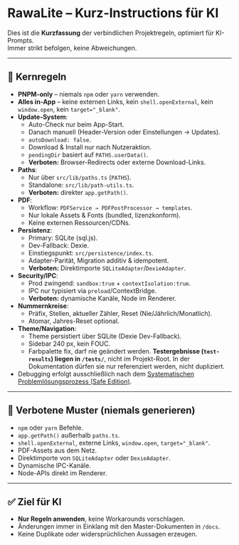 # RawaLite – Kurz-Instructions für KI

Dies ist die **Kurzfassung** der verbindlichen Projektregeln, optimiert für KI-Prompts.  
Immer strikt befolgen, keine Abweichungen.

---

## 🔑 Kernregeln

- **PNPM-only** – niemals `npm` oder `yarn` verwenden.  
- **Alles in-App** – keine externen Links, kein `shell.openExternal`, kein `window.open`, kein `target="_blank"`.  
- **Update-System**:  
  - Auto-Check nur beim App-Start.  
  - Danach manuell (Header-Version oder Einstellungen → Updates).  
  - `autoDownload: false`.  
  - Download & Install nur nach Nutzeraktion.  
  - `pendingDir` basiert auf `PATHS.userData()`.  
  - **Verboten:** Browser-Redirects oder externe Download-Links.  
- **Paths**:  
  - Nur über `src/lib/paths.ts` (`PATHS`).  
  - Standalone: `src/lib/path-utils.ts`.  
  - **Verboten:** direkter `app.getPath()`.  
- **PDF**:  
  - Workflow: `PDFService → PDFPostProcessor → templates`.  
  - Nur lokale Assets & Fonts (bundled, lizenzkonform).  
  - Keine externen Ressourcen/CDNs.  
- **Persistenz**:  
  - Primary: SQLite (sql.js).  
  - Dev-Fallback: Dexie.  
  - Einstiegspunkt: `src/persistence/index.ts`.  
  - Adapter-Parität, Migration additiv & idempotent.  
  - **Verboten:** Direktimporte `SQLiteAdapter`/`DexieAdapter`.  
- **Security/IPC**:  
  - Prod zwingend: `sandbox:true` + `contextIsolation:true`.  
  - IPC nur typisiert via `preload`/ContextBridge.  
  - **Verboten:** dynamische Kanäle, Node im Renderer.  
- **Nummernkreise**:  
  - Präfix, Stellen, aktueller Zähler, Reset (Nie/Jährlich/Monatlich).  
  - Atomar, Jahres-Reset optional.  
- **Theme/Navigation**:  
  - Theme persistiert über SQLite (Dexie Dev-Fallback).  
  - Sidebar 240 px, kein FOUC.  
  - Farbpalette fix, darf nie geändert werden.
 **Testergebnisse (`test-results`) liegen in `/tests/`**, nicht im Projekt-Root. In der Dokumentation dürfen sie nur referenziert werden, nicht dupliziert.
 - Debugging erfolgt ausschließlich nach dem 
  [Systematischen Problemlösungsprozess (Safe Edition)](../development/DEBUGGING_STANDARDS.md).
---

## 🚫 Verbotene Muster (niemals generieren)

- `npm` oder `yarn` Befehle.  
- `app.getPath()` außerhalb `paths.ts`.  
- `shell.openExternal`, externe Links, `window.open`, `target="_blank"`.  
- PDF-Assets aus dem Netz.  
- Direktimporte von `SQLiteAdapter` oder `DexieAdapter`.  
- Dynamische IPC-Kanäle.  
- Node-APIs direkt im Renderer.

---

## ✅ Ziel für KI
- **Nur Regeln anwenden**, keine Workarounds vorschlagen.  
- Änderungen immer in Einklang mit den Master-Dokumenten in `/docs`.  
- Keine Duplikate oder widersprüchlichen Aussagen erzeugen.  
